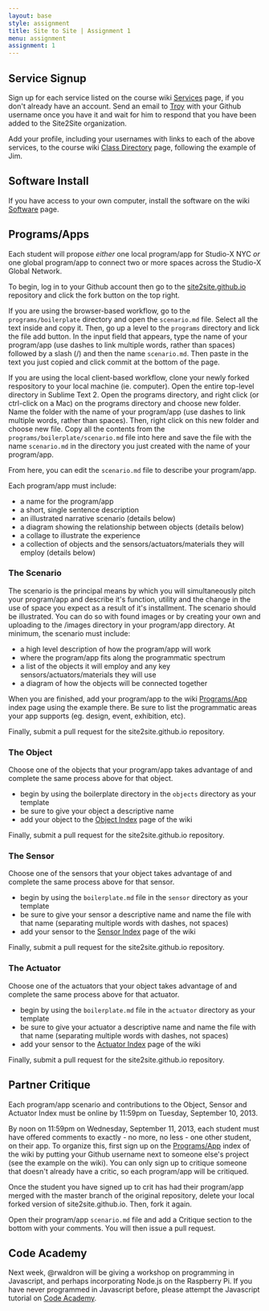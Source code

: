 ```yaml
---
layout: base
style: assignment
title: Site to Site | Assignment 1
menu: assignment
assignment: 1
---
```

## Service Signup

Sign up for each service listed on the course wiki [Services](https://github.com/site2site/site2site.github.io/wiki/Services) page, if you don't already have an account. Send an email to [Troy](mailto:tct2003@columbia.edu) with your Github username once you have it and wait for him to respond that you have been added to the Site2Site organization.

Add your profile, including your usernames with links to each of the above services, to the course wiki [Class Directory](https://github.com/site2site/site2site.github.io/wiki/Class-Directory) page, following the example of Jim.


## Software Install

If you have access to your own computer, install the software on the wiki [Software](https://github.com/site2site/site2site.github.io/wiki/Software) page.


## Programs/Apps

Each student will propose _either_ one local program/app for Studio-X NYC _or_ one global program/app to connect two or more spaces across the Studio-X Global Network.

To begin, log in to your Github account then go to the [site2site.github.io](https://github.com/site2site/site2site.github.io) repository and click the fork button on the top right.

If you are using the browser-based workflow, go to the `programs/boilerplate` directory and open the `scenario.md` file. Select all the text inside and copy it. Then, go up a level to the `programs` directory and lick the file add button. In the input field that appears, type the name of your program/app (use dashes to link multiple words, rather than spaces) followed by a slash (/) and then the name `scenario.md`. Then paste in the text you just copied and click commit at the bottom of the page.

If you are using the local client-based workflow, clone your newly forked respository to your local machine (ie. computer). Open the entire top-level directory in Sublime Text 2. Open the programs directory, and right click (or ctrl-click on a Mac) on the programs directory and choose new folder. Name the folder with the name of your program/app (use dashes to link multiple words, rather than spaces). Then, right click on this new folder and choose new file. Copy all the contents from the `programs/boilerplate/scenario.md` file into here and save the file with the name `scenario.md` in the directory you just created with the name of your program/app.

From here, you can edit the `scenario.md` file to describe your program/app.

Each program/app must include:

*	a name for the program/app
*	a short, single sentence description
*	an illustrated narrative scenario (details below)
*	a diagram showing the relationship between objects (details below)
*	a collage to illustrate the experience
*	a collection of objects and the sensors/actuators/materials they will employ (details below)


### The Scenario

The scenario is the principal means by which you will simultaneously pitch your program/app and describe it's function, utility and the change in the use of space you expect as a result of it's installment. The scenario should be illustrated. You can do so with found images or by creating your own and uploading to the /images directory in your program/app directory. At minimum, the scenario must include:

*	a high level description of how the program/app will work
*	where the program/app fits along the programmatic spectrum
*	a list of the objects it will employ and any key sensors/actuators/materials they will use
*	a diagram of how the objects will be connected together

When you are finished, add your program/app to the wiki [Programs/App](https://github.com/site2site/site2site.github.io/wiki/Programs-Apps) index page using the example there. Be sure to list the programmatic areas your app supports (eg. design, event, exhibition, etc).

Finally, submit a pull request for the site2site.github.io repository.



### The Object

Choose one of the objects that your program/app takes advantage of and complete the same process above for that object.

*	begin by using the boilerplate directory in the `objects` directory as your template
*	be sure to give your object a descriptive name
*	add your object to the [Object Index](https://github.com/site2site/site2site.github.io/wiki/Object-Index) page of the wiki

Finally, submit a pull request for the site2site.github.io repository.



### The Sensor

Choose one of the sensors that your object takes advantage of and complete the same process above for that sensor.

*	begin by using the `boilerplate.md` file in the `sensor` directory as your template
*	be sure to give your sensor a descriptive name and name the file with that name (separating multiple words with dashes, not spaces)
*	add your sensor to the [Sensor Index](https://github.com/site2site/site2site.github.io/wiki/Sensor-Index) page of the wiki

Finally, submit a pull request for the site2site.github.io repository.


### The Actuator

Choose one of the actuators that your object takes advantage of and complete the same process above for that actuator.

*	begin by using the `boilerplate.md` file in the `actuator` directory as your template
*	be sure to give your actuator a descriptive name and name the file with that name (separating multiple words with dashes, not spaces)
*	add your sensor to the [Actuator Index](https://github.com/site2site/site2site.github.io/wiki/Actuator-Index) page of the wiki

Finally, submit a pull request for the site2site.github.io repository.



## Partner Critique

Each program/app scenario and contributions to the Object, Sensor and Actuator Index must be online by 11:59pm on Tuesday, September 10, 2013.

By noon on 11:59pm on Wednesday, September 11, 2013, each student must have offered comments to exactly - no more, no less - one other student, on their app. To organize this, first sign up on the [Programs/App](https://github.com/site2site/site2site.github.io/wiki/Programs-Apps) index of the wiki by putting your Github username next to someone else's project (see the example on the wiki). You can only sign up to critique someone that doesn't already have a critic, so each program/app will be critiqued.

Once the student you have signed up to crit has had their program/app merged with the master branch of the original repository, delete your local forked version of site2site.github.io. Then, fork it again.

Open their program/app `scenario.md` file and add a Critique section to the bottom with your comments. You will then issue a pull request.


## Code Academy

Next week, @rwaldron will be giving a workshop on programming in Javascript, and perhaps incorporating Node.js on the Raspberry Pi. If you have never programmed in Javascript before, please attempt the Javascript tutorial on [Code Academy](http://www.codecademy.com/learn).

